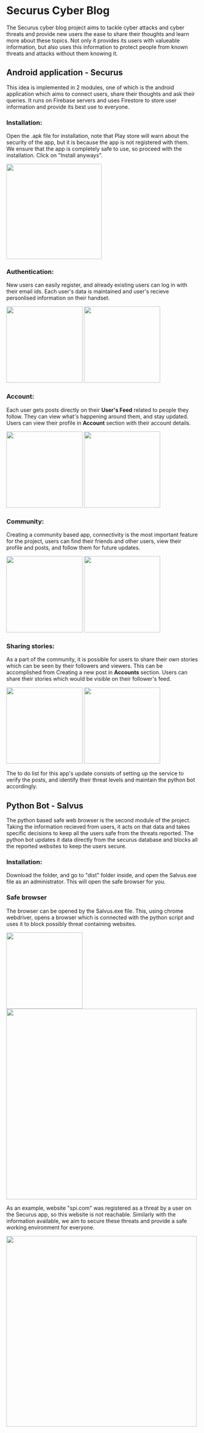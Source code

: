 # Securus Cyber Blog

The Securus cyber blog project aims to tackle cyber attacks and cyber threats and provide new users the ease to share their thoughts and learn more about these topics. Not only it provides its users with valueable information, but also uses this information to protect people from known threats and attacks without them knowing it.

## Android application - Securus

This idea is implemented in 2 modules, one of which is the android application which aims to connect users, share their thoughts and ask their queries. It runs on Firebase servers and uses Firestore to store user information and provide its best use to everyone.

### Installation:

Open the .apk file for installation, note that Play store will warn about the security of the app, but it is because the app is not registered with them. We ensure that the app is completely safe to use, so proceed with the installation. Click on "Install anyways".

<img src="Screenshots/0.PNG" width="250" />

### Authentication:

New users can easily register, and already existing users can log in with their email ids. Each user's data is maintained and user's recieve personlised information on their handset.

<img src="Screenshots/1.jpg" width="200" /> <img src="Screenshots/2.jpg" width="200" />

### Account:

Each user gets posts directly on their <b>User's Feed</b> related to people they follow. They can view what's happening around them, and stay updated. Users can view their profile in <b>Account</b> section with their account details.

<img src="Screenshots/3.jpg" width="200" /> <img src="Screenshots/4.jpg" width="200" />

### Community:

Creating a community based app, connectivity is the most important feature for the project, users can find their friends and other users, view their profile and posts, and follow them for future updates.

<img src="Screenshots/52.jpg" width="200" /> <img src="Screenshots/6.jpg" width="200" />

### Sharing stories:

As a part of the community, it is possible for users to share their own stories which can be seen by their followers and viewers. This can be accomplished from Creating a new post in <b>Accounts</b> section. Users can share their stories which would be visible on their follower's feed.

<img src="Screenshots/7.jpg" width="200" /> <img src="Screenshots/8.jpg" width="200" />

The to do list for this app's update consists of setting up the service to verify the posts, and identify their threat levels and maintain the python bot accordingly.

## Python Bot - Salvus

The python based safe web browser is the second module of the project. Taking the information recieved from users, it acts on that data and takes specific decisions to keep all the users safe from the threats reported. The python bot updates it data directly from the securus database and blocks all the reported websites to keep the users secure.

### Installation:

Download the folder, and go to "dist" folder inside, and open the Salvus.exe file as an administrator. This will open the safe browser for you.

### Safe browser

The browser can be opened by the Salvus.exe file. This, using chrome webdriver, opens a browser which is connected with the python script and uses it to block possibly threat containing websites.

<img src="Screenshots/9.PNG" width="200" />
<img src="Screenshots/11.PNG" width="500" />

As an example, website "spi.com" was registered as a threat by a user on the Securus app, so this website is not reachable. Similarly with the information available, we aim to secure these threats and provide a safe working environment for everyone.

<img src="Screenshots/10.PNG" width="500" />
